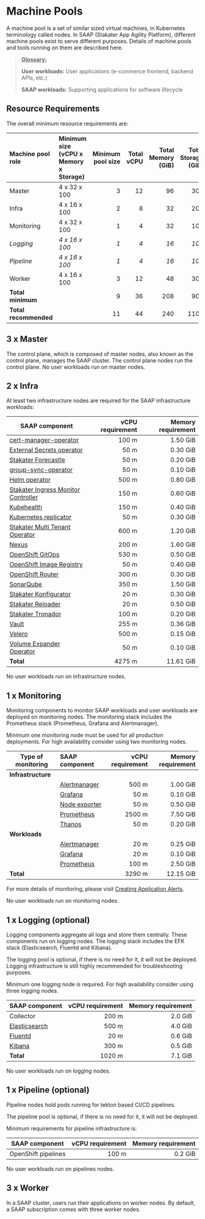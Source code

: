 # Machine Pools

A machine pool is a set of similar sized virtual machines, in Kubernetes terminology called nodes. In SAAP (Stakater App Agility Platform), different machine pools exist to serve different purposes. Details of machine pools and tools running on them are described here.

><u>**Glossary:**</u>
>
> **User workloads:** User applications (e-commerce frontend, backend APIs, etc.)
>
> **SAAP workloads:** Supporting applications for software lifecycle

## Resource Requirements

The overall minimum resource requirements are:

| Machine pool role | Minimum size (vCPU x Memory x Storage) | Minimum pool size | Total vCPU | Total Memory (GiB) | Total Storage (GiB) | Required |
|:---|:---|---:|---:|---:|---:|:---|
| Master | 4 x 32 x 100 | 3 | 12 | 96 | 300 | Yes |
| Infra | 4 x 16 x 100 | 2 | 8 | 32 | 200 | Yes |
| Monitoring | 4 x 32 x 100 | 1 | 4 | 32 | 100 | Yes |
| _Logging_ | _4 x 16 x 100_ | _1_ | _4_ | _16_ | _100_ | _Optional_ |
| _Pipeline_ | _4 x 16 x 100_ | _1_ | _4_ | _16_ | _100_ | _Optional_ |
| Worker | 4 x 16 x 100 | 3 | 12 | 48 | 300 | Yes |
| **Total minimum** | | 9 | 36 | 208 | 900 | |
| **Total recommended** | | 11 | 44 | 240 | 1100 | |

## 3 x Master

The control plane, which is composed of master nodes, also known as the control plane, manages the SAAP cluster. The control plane nodes run the control plane. No user workloads run on master nodes.

## 2 x Infra

At least two infrastructure nodes are required for the SAAP infrastructure workloads:

| SAAP component | vCPU requirement | Memory requirement |
|---|---:|---:|
| [cert-manager-operator](https://github.com/openshift/cert-manager-operator)  | 100 m  | 1.50 GiB  |
| [External Secrets operator](https://github.com/external-secrets/external-secrets) | 50 m  | 0.30 GiB  |
| [Stakater Forecastle](https://github.com/stakater/Forecastle)  | 50 m  | 0.20 GiB  |
| [group-sync-operator](https://github.com/redhat-cop/group-sync-operator)  | 50 m  | 0.10 GiB  |
| [Helm operator](https://github.com/fluxcd/helm-operator) | 500 m  | 0.80 GiB  |
| [Stakater Ingress Monitor Controller](https://github.com/stakater/IngressMonitorController)  | 150 m  | 0.60 GiB  |
| [Kubehealth](https://github.com/arehmandev/kubehealth) | 150 m  | 0.40 GiB  |
| [Kubernetes replicator](https://github.com/mittwald/kubernetes-replicator) | 50 m  | 0.30 GiB  |
| [Stakater Multi Tenant Operator](https://docs.stakater.com/content/sre/multi-tenant-operator/overview.html)  | 600 m  | 1.20 GiB  |
| [Nexus](https://github.com/sonatype/nexus-public)  | 200 m  | 1.60 GiB  |
| [OpenShift GitOps](https://docs.openshift.com/container-platform/4.7/cicd/gitops/understanding-openshift-gitops.html)  | 530 m  | 0.50 GiB  |
| [OpenShift Image Registry](https://github.com/openshift/image-registry) | 50 m  | 0.40 GiB  |
| [OpenShift Router](https://docs.openshift.com/container-platform/4.11/networking/ingress-operator.html)  | 300 m  |  0.30 GiB  |
| [SonarQube](https://github.com/SonarSource/sonarqube)  | 350 m  | 1.50 GiB  |
| [Stakater Konfigurator](https://github.com/stakater/Konfigurator) | 20 m  | 0.30 GiB  |
| [Stakater Reloader](https://github.com/stakater/Reloader) | 20 m  | 0.50 GiB  |
| [Stakater Tronador](https://docs.stakater.com/content/sre/tronador/overview.html)  | 100 m  | 0.20 GiB  |
| [Vault](https://github.com/hashicorp/vault)  | 255 m  | 0.36 GiB  |
| [Velero](https://github.com/vmware-tanzu/velero)  | 500 m  | 0.15 GiB |
| [Volume Expander Operator](https://github.com/redhat-cop/volume-expander-operator)  | 50 m  | 0.10 GiB |
| **Total** | 4275 m | 11.61 GiB |

No user workloads run on infrastructure nodes.

## 1 x Monitoring

Monitoring components to monitor SAAP workloads and user workloads are deployed on monitoring nodes. The monitoring stack includes the Prometheus stack (Prometheus, Grafana and Alertmanager).

Minimum one monitoring node must be used for all production deployments. For high availability consider using two monitoring nodes.

| Type of monitoring | SAAP component | vCPU requirement | Memory requirement |
|---|:---|---:|---:|
| **Infrastructure** |   |  | |
| | [Alertmanager](https://github.com/prometheus/alertmanager)   | 500 m | 1.00 GiB |
| | [Grafana](https://github.com/grafana/grafana)   | 50 m | 0.10 GiB|
| | [Node exporter](https://github.com/prometheus/node_exporter)  | 50 m | 0.50 GiB |
| | [Prometheus](https://github.com/prometheus/prometheus)   | 2500 m | 7.50 GiB|
| | [Thanos](https://github.com/thanos-io/thanos)   | 50 m | 0.20 GiB |
| **Workloads** |   |  | |
| | [Alertmanager](https://github.com/prometheus/alertmanager) | 20 m | 0.25 GiB |
| | [Grafana](https://github.com/grafana/grafana) | 20 m | 0.10 GiB |
| | [Prometheus](https://github.com/prometheus/prometheus) | 100 m | 2.50 GiB |
| **Total**|    | 3290 m | 12.15 GiB |

For more details of monitoring, please visit [Creating Application Alerts](../monitoring/app-alerts.md).

No user workloads run on monitoring nodes.

## 1 x Logging (optional)

Logging components aggregate all logs and store them centrally. These components run on logging nodes. The logging stack includes the EFK stack (Elasticsearch, Fluentd and Kibana).

The logging pool is optional, if there is no need for it, it will not be deployed. Logging infrastructure is still highly recommended for troubleshooting purposes.

Minimum one logging node is required. For high availability consider using three logging nodes.

| SAAP component | vCPU requirement | Memory requirement |
|---|---:|---:|
| Collector | 200 m  | 2.0 GiB  |
| [Elasticsearch](https://github.com/elastic/elasticsearch) | 500 m  | 4.0 GiB  |
| [Fluentd](https://github.com/fluent/fluentd) | 20 m  | 0.6 GiB  |
| [Kibana](https://github.com/elastic/kibana)| 300 m  | 0.5 GiB  |
| **Total** | 1020 m | 7.1 GiB |

No user workloads run on logging nodes.

## 1 x Pipeline (optional)

Pipeline nodes hold pods running for tekton based CI/CD pipelines.

The pipeline pool is optional, if there is no need for it, it will not be deployed.

Minimum requirements for pipeline infrastructure is:

| SAAP component | vCPU requirement | Memory requirement |
|---|---:|---:|
| OpenShift pipelines | 100 m | 0.2 GiB |

No user workloads run on pipelines nodes.

## 3 x Worker

In a SAAP cluster, users run their applications on worker nodes. By default, a SAAP subscription comes with three worker nodes.
